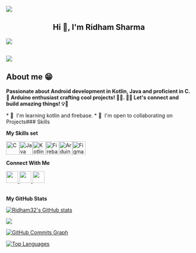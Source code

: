 <img src="https://1.bp.blogspot.com/-aKXUmGe_Cdk/YACmKq9d1ZI/AAAAAAAAP_o/KkKe1xVCL0weBvDApumCnFBx63VXBEoJgCLcBGAsYHQ/s0/more-productivity-with-Kotlin-header.png" />
<h2 align = "center">  Hi 👋, I'm Ridham Sharma </h2>
<p align="left">
 <img src="https://readme-typing-svg.herokuapp.com/?lines=Welcome+to+my+GitHub+Profile!&center=true&width=360&height=30">
</p>

<br>
<img src = "https://media2.giphy.com/media/2IudUHdI075HL02Pkk/giphy.gif?cid=ecf05e47xfmql9935hmf8cgjp58gkc8nm2npqgbwp2jlcu9e&ep=v1_gifs_search&rid=giphy.gif&ct=g"/>

 ## About me &#128513;
 <p>
  <b>
   Passionate about Android development in Kotlin, Java and proficient in C.🔧 Arduino enthusiast crafting cool projects! 🤖💡. 📱🚀 Let's connect and build amazing things! 💡🌟
  </b>
 </p>
 *   🧠  I'm learning kotlin and firebase.
*   🤝  I'm open to collaborating on Projects### Skills
<br>


<b>My Skills set</b>
<br>
<p align="left">
<a href="https://docs.microsoft.com/en-us/cpp/?view=msvc-170" target="_blank" rel="noreferrer"><img src="https://raw.githubusercontent.com/danielcranney/readme-generator/main/public/icons/skills/c-colored.svg" width="36" height="36" alt="C" /></a><a href="https://www.oracle.com/java/" target="_blank" rel="noreferrer"><img src="https://raw.githubusercontent.com/danielcranney/readme-generator/main/public/icons/skills/java-colored.svg" width="36" height="36" alt="Java" /></a><a href="https://kotlinlang.org/" target="_blank" rel="noreferrer"><img src="https://raw.githubusercontent.com/danielcranney/readme-generator/main/public/icons/skills/kotlin-colored.svg" width="36" height="36" alt="Kotlin" /></a><a href="https://firebase.google.com/" target="_blank" rel="noreferrer"><img src="https://raw.githubusercontent.com/danielcranney/readme-generator/main/public/icons/skills/firebase-colored.svg" width="36" height="36" alt="Firebase" /></a><a href="https://store.arduino.cc/?gclid=Cj0KCQjw2eilBhCCARIsAG0Pf8uueBifykWcsSS4LPESeGQfxGVKJYnzV7bz471XfknQJy_1VINVWM8aAkLtEALw_wcB" target="_blank" rel="noreferrer"><img src="https://raw.githubusercontent.com/danielcranney/readme-generator/main/public/icons/skills/arduino-colored.svg" width="36" height="36" alt="Arduino" /></a><a href="https://www.figma.com/" target="_blank" rel="noreferrer"><img src="https://raw.githubusercontent.com/danielcranney/readme-generator/main/public/icons/skills/figma-colored.svg" width="36" height="36" alt="Figma" /></a>
                    </p>
<b>Connect With Me</b>            
<br>
<p align="left"> <a href="https://www.github.com/Ridham32" target="_blank" rel="noreferrer"> <picture> <source media="(prefers-color-scheme: dark)" srcset="https://raw.githubusercontent.com/danielcranney/readme-generator/main/public/icons/socials/github-dark.svg" /> <source media="(prefers-color-scheme: light)" srcset="https://raw.githubusercontent.com/danielcranney/readme-generator/main/public/icons/socials/github.svg" /> <img src="https://raw.githubusercontent.com/danielcranney/readme-generator/main/public/icons/socials/github.svg" width="32" height="32" /> </picture> </a> <a href="https://www.linkedin.com/in/ridham-sharma-45455b224/" target="_blank" rel="noreferrer"> <picture> <source media="(prefers-color-scheme: dark)" srcset="https://raw.githubusercontent.com/danielcranney/readme-generator/main/public/icons/socials/linkedin-dark.svg" /> <source media="(prefers-color-scheme: light)" srcset="https://raw.githubusercontent.com/danielcranney/readme-generator/main/public/icons/socials/linkedin.svg" /> <img src="https://raw.githubusercontent.com/danielcranney/readme-generator/main/public/icons/socials/linkedin.svg" width="32" height="32" /> </picture> </a> <a href="https://www.x.com/RidhamS09902254" target="_blank" rel="noreferrer"> <picture> <source media="(prefers-color-scheme: dark)" srcset="https://raw.githubusercontent.com/danielcranney/readme-generator/main/public/icons/socials/twitter-dark.svg" /> <source media="(prefers-color-scheme: light)" srcset="https://raw.githubusercontent.com/danielcranney/readme-generator/main/public/icons/socials/twitter.svg" /> <img src="https://raw.githubusercontent.com/danielcranney/readme-generator/main/public/icons/socials/twitter.svg" width="32" height="32" /> </picture> </a></p>
<br>
<b>My GitHub Stats</b>

<a href="http://www.github.com/Ridham32"><img src="https://github-readme-stats.vercel.app/api?username=Ridham32&show_icons=true&hide=&count_private=true&title_color=0891b2&text_color=ffffff&icon_color=0891b2&bg_color=1c1917&hide_border=true&show_icons=true" alt="Ridham32's GitHub stats" /></a>

<a href="http://www.github.com/Ridham32"><img src="https://github-readme-streak-stats.herokuapp.com/?user=Ridham32&stroke=ffffff&background=1c1917&ring=0891b2&fire=0891b2&currStreakNum=ffffff&currStreakLabel=0891b2&sideNums=ffffff&sideLabels=ffffff&dates=ffffff&hide_border=true" /></a>

<a href="http://www.github.com/Ridham32"><img src="https://github-readme-activity-graph.cyclic.app/graph?username=Ridham32&bg_color=1c1917&color=ffffff&line=0891b2&point=ffffff&area_color=1c1917&area=true&hide_border=true&custom_title=GitHub%20Commits%20Graph" alt="GitHub Commits Graph" /></a>

<a href="https://github.com/Ridham32" align="left"><img src="https://github-readme-stats.vercel.app/api/top-langs/?username=Ridham32&langs_count=10&title_color=0891b2&text_color=ffffff&icon_color=0891b2&bg_color=1c1917&hide_border=true&locale=en&custom_title=Top%20%Languages" alt="Top Languages" /></a>
                 
